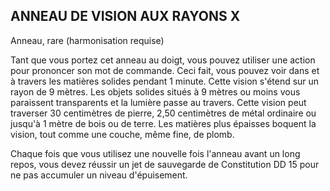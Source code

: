 ## ANNEAU DE VISION AUX RAYONS X

Anneau, rare (harmonisation requise)

Tant que vous portez cet anneau au doigt, vous pouvez utiliser
une action pour prononcer son mot de commande. Ceci fait,
vous pouvez voir dans et à travers les matières solides pendant
1 minute. Cette vision s'étend sur un rayon de 9 mètres. Les
objets solides situés à 9 mètres ou moins vous paraissent
transparents et la lumière passe au travers. Cette vision peut
traverser 30 centimètres de pierre, 2,50 centimètres de métal
ordinaire ou jusqu'à 1 mètre de bois ou de terre. Les matières
plus épaisses boquent la vision, tout comme une couche, même
fine, de plomb.

Chaque fois que vous utilisez une nouvelle fois l'anneau
avant un long repos, vous devez réussir un jet de sauvegarde
de Constitution DD 15 pour ne pas accumuler un niveau
d'épuisement.

